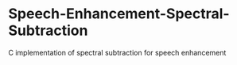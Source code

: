 # Speech-Enhancement-Spectral-Subtraction
C implementation of spectral subtraction for speech enhancement
